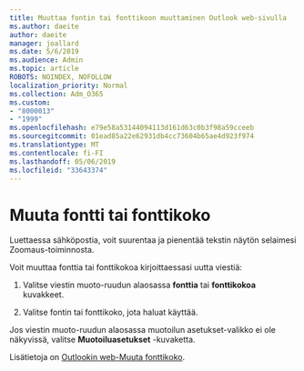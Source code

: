 ```yaml
---
title: Muuttaa fontin tai fonttikoon muuttaminen Outlook web-sivulla
ms.author: daeite
author: daeite
manager: joallard
ms.date: 5/6/2019
ms.audience: Admin
ms.topic: article
ROBOTS: NOINDEX, NOFOLLOW
localization_priority: Normal
ms.collection: Adm_O365
ms.custom:
- "8000013"
- "1999"
ms.openlocfilehash: e79e58a53144094113d161d63c0b3f98a59cceeb
ms.sourcegitcommit: 01ead85a22e62931db4cc73604b65ae4d923f974
ms.translationtype: MT
ms.contentlocale: fi-FI
ms.lasthandoff: 05/06/2019
ms.locfileid: "33643374"
---
```

# <a name="change-font-or-font-size"></a>Muuta fontti tai fonttikoko

Luettaessa sähköpostia, voit suurentaa ja pienentää tekstin näytön selaimesi Zoomaus-toiminnosta.
  
Voit muuttaa fonttia tai fonttikokoa kirjoittaessasi uutta viestiä:
  
1. Valitse viestin muoto-ruudun alaosassa **fonttia** tai **fonttikokoa** kuvakkeet.
    
2. Valitse fontin tai fonttikoko, jota haluat käyttää.
    
Jos viestin muoto-ruudun alaosassa muotoilun asetukset-valikko ei ole näkyvissä, valitse **Muotoiluasetukset** -kuvaketta.
  
Lisätietoja on [Outlookin web-Muuta fonttikoko](https://support.office.com/article/43a2137f-8c3c-46df-af4a-73a12c9bb86e).